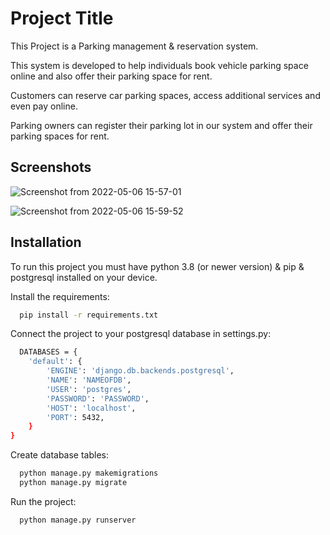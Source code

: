 # Project Title

This Project is a Parking management & reservation system.

This system is developed to help individuals book vehicle parking space online and also offer their parking space for rent.

Customers can reserve car parking spaces, access additional services and even pay online.

Parking owners can register their parking lot in our system and offer their parking spaces for rent.

## Screenshots
![Screenshot from 2022-05-06 15-57-01](https://user-images.githubusercontent.com/46793124/167123039-6c41ba3d-41e3-4907-a926-4c88fd42b1f2.png)

![Screenshot from 2022-05-06 15-59-52](https://user-images.githubusercontent.com/46793124/167123399-b60c5b07-dec1-4084-8a90-f781bedcc8bd.png)

## Installation

To run this project you must have python 3.8 (or newer version) & pip & postgresql installed on your device.

Install the requirements:
```bash
  pip install -r requirements.txt
```

Connect the project to your postgresql database in settings.py:
```bash
  DATABASES = {
    'default': {
        'ENGINE': 'django.db.backends.postgresql',
        'NAME': 'NAMEOFDB',
        'USER': 'postgres',
        'PASSWORD': 'PASSWORD',
        'HOST': 'localhost',
        'PORT': 5432,
    }
}
```
Create database tables:
```bash
  python manage.py makemigrations
  python manage.py migrate
```

Run the project:
```bash
  python manage.py runserver
```

